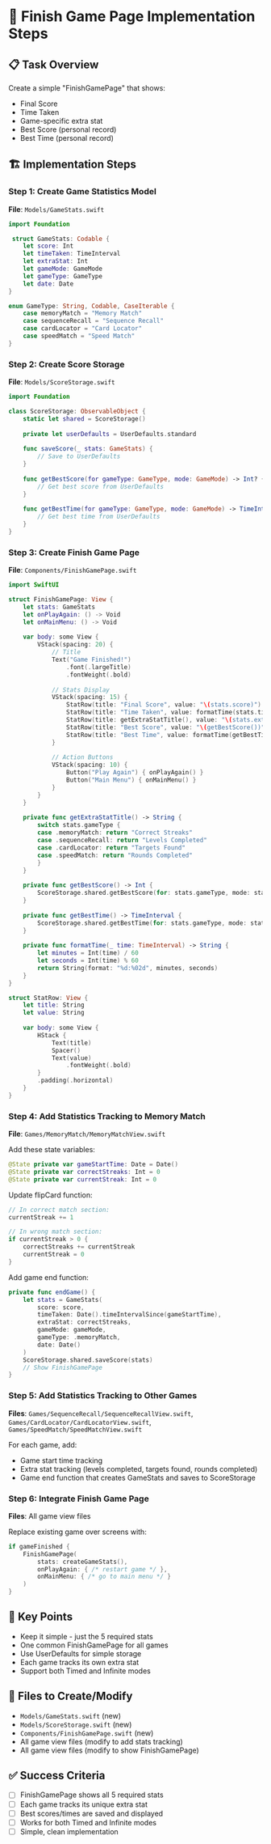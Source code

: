 # 🎯 Finish Game Page Implementation Steps

## 📋 **Task Overview**
Create a simple "FinishGamePage" that shows:
- Final Score
- Time Taken  
- Game-specific extra stat
- Best Score (personal record)
- Best Time (personal record)

## 🏗️ **Implementation Steps**

### **Step 1: Create Game Statistics Model**
**File**: `Models/GameStats.swift`
```swift
import Foundation

 struct GameStats: Codable {
    let score: Int
    let timeTaken: TimeInterval
    let extraStat: Int
    let gameMode: GameMode
    let gameType: GameType
    let date: Date
}

enum GameType: String, Codable, CaseIterable {
    case memoryMatch = "Memory Match"
    case sequenceRecall = "Sequence Recall" 
    case cardLocator = "Card Locator"
    case speedMatch = "Speed Match"
}
```

### **Step 2: Create Score Storage**
**File**: `Models/ScoreStorage.swift`
```swift
import Foundation

class ScoreStorage: ObservableObject {
    static let shared = ScoreStorage()
    
    private let userDefaults = UserDefaults.standard
    
    func saveScore(_ stats: GameStats) {
        // Save to UserDefaults
    }
    
    func getBestScore(for gameType: GameType, mode: GameMode) -> Int? {
        // Get best score from UserDefaults
    }
    
    func getBestTime(for gameType: GameType, mode: GameMode) -> TimeInterval? {
        // Get best time from UserDefaults
    }
}
```

### **Step 3: Create Finish Game Page**
**File**: `Components/FinishGamePage.swift`
```swift
import SwiftUI

struct FinishGamePage: View {
    let stats: GameStats
    let onPlayAgain: () -> Void
    let onMainMenu: () -> Void
    
    var body: some View {
        VStack(spacing: 20) {
            // Title
            Text("Game Finished!")
                .font(.largeTitle)
                .fontWeight(.bold)
            
            // Stats Display
            VStack(spacing: 15) {
                StatRow(title: "Final Score", value: "\(stats.score)")
                StatRow(title: "Time Taken", value: formatTime(stats.timeTaken))
                StatRow(title: getExtraStatTitle(), value: "\(stats.extraStat)")
                StatRow(title: "Best Score", value: "\(getBestScore())")
                StatRow(title: "Best Time", value: formatTime(getBestTime()))
            }
            
            // Action Buttons
            VStack(spacing: 10) {
                Button("Play Again") { onPlayAgain() }
                Button("Main Menu") { onMainMenu() }
            }
        }
    }
    
    private func getExtraStatTitle() -> String {
        switch stats.gameType {
        case .memoryMatch: return "Correct Streaks"
        case .sequenceRecall: return "Levels Completed"
        case .cardLocator: return "Targets Found"
        case .speedMatch: return "Rounds Completed"
        }
    }
    
    private func getBestScore() -> Int {
        ScoreStorage.shared.getBestScore(for: stats.gameType, mode: stats.gameMode) ?? 0
    }
    
    private func getBestTime() -> TimeInterval {
        ScoreStorage.shared.getBestTime(for: stats.gameType, mode: stats.gameMode) ?? 0
    }
    
    private func formatTime(_ time: TimeInterval) -> String {
        let minutes = Int(time) / 60
        let seconds = Int(time) % 60
        return String(format: "%d:%02d", minutes, seconds)
    }
}

struct StatRow: View {
    let title: String
    let value: String
    
    var body: some View {
        HStack {
            Text(title)
            Spacer()
            Text(value)
                .fontWeight(.bold)
        }
        .padding(.horizontal)
    }
}
```

### **Step 4: Add Statistics Tracking to Memory Match**
**File**: `Games/MemoryMatch/MemoryMatchView.swift`

Add these state variables:
```swift
@State private var gameStartTime: Date = Date()
@State private var correctStreaks: Int = 0
@State private var currentStreak: Int = 0
```

Update flipCard function:
```swift
// In correct match section:
currentStreak += 1

// In wrong match section:
if currentStreak > 0 {
    correctStreaks += currentStreak
    currentStreak = 0
}
```

Add game end function:
```swift
private func endGame() {
    let stats = GameStats(
        score: score,
        timeTaken: Date().timeIntervalSince(gameStartTime),
        extraStat: correctStreaks,
        gameMode: gameMode,
        gameType: .memoryMatch,
        date: Date()
    )
    ScoreStorage.shared.saveScore(stats)
    // Show FinishGamePage
}
```

### **Step 5: Add Statistics Tracking to Other Games**
**Files**: `Games/SequenceRecall/SequenceRecallView.swift`, `Games/CardLocator/CardLocatorView.swift`, `Games/SpeedMatch/SpeedMatchView.swift`

For each game, add:
- Game start time tracking
- Extra stat tracking (levels completed, targets found, rounds completed)
- Game end function that creates GameStats and saves to ScoreStorage

### **Step 6: Integrate Finish Game Page**
**Files**: All game view files

Replace existing game over screens with:
```swift
if gameFinished {
    FinishGamePage(
        stats: createGameStats(),
        onPlayAgain: { /* restart game */ },
        onMainMenu: { /* go to main menu */ }
    )
}
```

## 🎯 **Key Points**
- Keep it simple - just the 5 required stats
- One common FinishGamePage for all games
- Use UserDefaults for simple storage
- Each game tracks its own extra stat
- Support both Timed and Infinite modes

## 📁 **Files to Create/Modify**
- `Models/GameStats.swift` (new)
- `Models/ScoreStorage.swift` (new) 
- `Components/FinishGamePage.swift` (new)
- All game view files (modify to add stats tracking)
- All game view files (modify to show FinishGamePage)

## ✅ **Success Criteria**
- [ ] FinishGamePage shows all 5 required stats
- [ ] Each game tracks its unique extra stat
- [ ] Best scores/times are saved and displayed
- [ ] Works for both Timed and Infinite modes
- [ ] Simple, clean implementation
